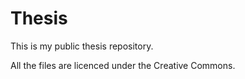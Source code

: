 Thesis
======

This is my public thesis repository.

All the files are licenced under the Creative Commons.
